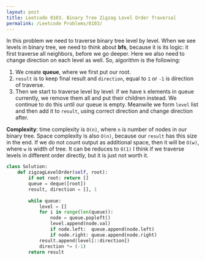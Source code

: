 ```yaml
---
layout: post
title: Leetcode 0103. Binary Tree Zigzag Level Order Traversal
permalink: /Leetcode Problems/0103/
---
```


In this problem we need to traverse binary tree level by level. When we see levels in binary tree, we need to think about **bfs**, because it is its logic: it first traverse all neighbors, before we go deeper. Here we also need to change direction on each level as well. So, algorithm is the following:

1. We create **queue**, where we first put our root.
2. `result` is to keep final result and `direction`, equal to `1` or `-1` is direction of traverse.
3. Then we start to traverse level by level: if we have `k` elements in queue currently, we remove them all and put their children instead. We continue to do this until our queue is empty. Meanwile we form `level` list and then add it to `result`, using correct direction and change direction after.

**Complexity**: time complexity is `O(n)`, where `n` is number of nodes in our binary tree. Space complexity is also `O(n)`, because our `result` has this size in the end. If we do not count output as additional space, then it will be `O(w)`, where `w` is width of tree. It can be reduces to `O(1)` I think if we traverse levels in different order directly, but it is just not worth it.

```python
class Solution:
    def zigzagLevelOrder(self, root):
        if not root: return []
        queue = deque([root])
        result, direction = [], 1
        
        while queue:
            level = []
            for i in range(len(queue)):
                node = queue.popleft()
                level.append(node.val)
                if node.left:  queue.append(node.left)
                if node.right: queue.append(node.right)
            result.append(level[::direction])
            direction *= (-1)
        return result
```
